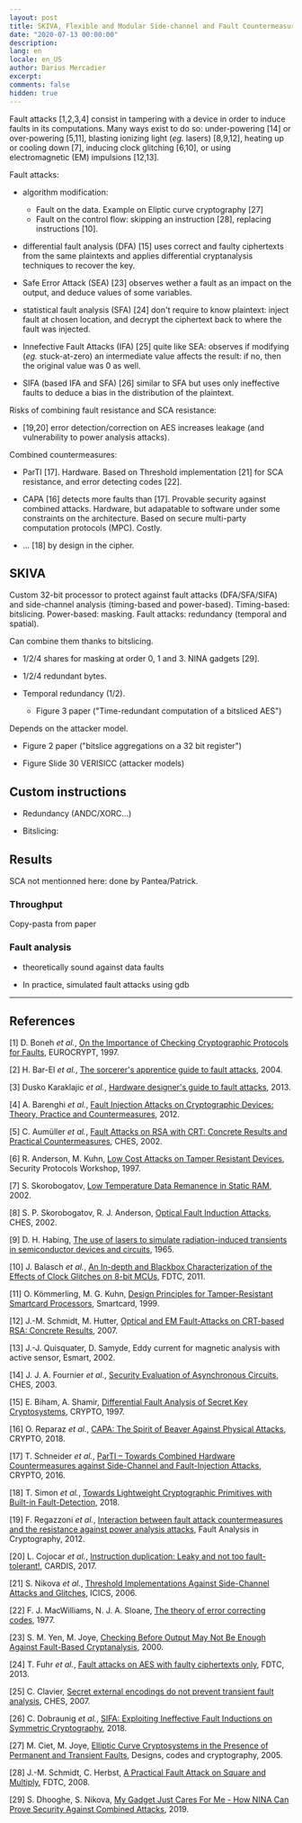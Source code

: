 ```yaml
---
layout: post
title: SKIVA, Flexible and Modular Side-channel and Fault Countermeasures
date: "2020-07-13 00:00:00"
description: 
lang: en
locale: en_US
author: Darius Mercadier
excerpt: 
comments: false
hidden: true
---
```


<!-- TODO: reformulate!! --> 

Fault attacks [1,2,3,4] consist in tampering with a device in order to
induce faults in its computations. Many ways exist to do so:
under-powering [14] or over-powering [5,11], blasting ionizing light
(_eg._ lasers) [8,9,12], heating up or cooling down [7], inducing
clock glitching [6,10], or using electromagnetic (EM) impulsions
[12,13].




Fault attacks:

 - algorithm modification: 
   + Fault on the data. Example on Eliptic curve cryptography [27]
   + Fault on the control flow: skipping an instruction [28], replacing instructions [10].
 
 - differential fault analysis (DFA) [15] uses correct and faulty
   ciphertexts from the same plaintexts and applies differential
   cryptanalysis techniques to recover the key.
 
 - Safe Error Attack (SEA) [23] observes wether a fault as an impact
   on the output, and deduce values of some variables.
 
 - statistical fault analysis (SFA) [24] don't require to know
   plaintext: inject fault at chosen location, and decrypt the
   ciphertext back to where the fault was injected.

 - Innefective Fault Attacks (IFA) [25] quite like SEA: observes if
   modifying (_eg._ stuck-at-zero) an intermediate value affects the
   result: if no, then the original value was 0 as well.
 
 - SIFA (based IFA and SFA) [26] similar to SFA but uses only
   ineffective faults to deduce a bias in the distribution of the
   plaintext.
 
 
Risks of combining fault resistance and SCA resistance:

 - [19,20] error detection/correction on AES increases leakage (and
   vulnerability to power analysis attacks).
   
Combined countermeasures:

 - ParTI [17]. Hardware. Based on Threshold implementation [21] for
   SCA resistance, and error detecting codes [22].

 - CAPA [16] detects more faults than [17]. Provable security against
   combined attacks. Hardware, but adapatable to software under some
   constraints on the architecture. Based on secure multi-party
   computation protocols (MPC). Costly.

 - ... [18] by design in the cipher.


## SKIVA

Custom 32-bit processor to protect against fault attacks
(DFA/SFA/SIFA) and side-channel analysis (timing-based and
power-based). Timing-based: bitslicing. Power-based: masking. Fault
attacks: redundancy (temporal and spatial).

Can combine them thanks to bitslicing. 

- 1/2/4 shares for masking at order 0, 1 and 3. NINA gadgets [29]. 

- 1/2/4 redundant bytes. 

- Temporal redundancy (1/2). 
  + Figure 3 paper ("Time-redundant computation of a bitsliced AES")

Depends on the attacker model.

+ Figure 2 paper ("bitslice aggregations on a 32 bit register")

+ Figure Slide 30 VERISICC (attacker models)


## Custom instructions

- Redundancy (ANDC/XORC...)

- Bitslicing: 


## Results

SCA not mentionned here: done by Pantea/Patrick.


### Throughput

Copy-pasta from paper


### Fault analysis

- theoretically sound against data faults

- In practice, simulated fault attacks using gdb




---
## References

[1] D. Boneh _et al._, [On the Importance of Checking Cryptographic Protocols for Faults](https://link.springer.com/content/pdf/10.1007/3-540-69053-0_4.pdf), EUROCRYPT, 1997.

[2] H. Bar-El _et al._, [The sorcerer's apprentice guide to fault attacks](https://www.hbarel.com/media/blogs/hagai-on-security/Sorcerers_Apprentice_Guide.pdf), 2004.

[3] Dusko Karaklajic _et al._, [Hardware designer's guide to fault attacks](https://lirias.kuleuven.be/retrieve/334153), 2013.

[4] A. Barenghi _et al._, [Fault Injection Attacks on Cryptographic Devices: Theory, Practice and Countermeasures](https://core.ac.uk/reader/207745588), 2012.

[5] C. Aumüller _et al._, [Fault Attacks on RSA with CRT: Concrete Results and Practical Countermeasures](https://link.springer.com/content/pdf/10.1007/3-540-36400-5_20.pdf), CHES, 2002.

[6] R. Anderson, M. Kuhn, [Low Cost Attacks on Tamper Resistant Devices](https://www.cl.cam.ac.uk/~rja14/Papers/tamper2.pdf), Security Protocols Workshop, 1997.

[7] S. Skorobogatov, [Low Temperature Data Remanence in Static RAM](https://www.cl.cam.ac.uk/techreports/UCAM-CL-TR-536.pdf), 2002.

[8] S. P. Skorobogatov, R. J. Anderson, [Optical Fault Induction Attacks](https://link.springer.com/content/pdf/10.1007/3-540-36400-5_2.pdf), CHES, 2002.

[9] D. H. Habing, [The use of lasers to simulate radiation-induced transients in semiconductor devices and circuits](https://www.osti.gov/servlets/purl/4609524), 1965.

[10] J. Balasch _et al._, [An In-depth and Blackbox Characterization of the Effects of Clock Glitches on 8-bit MCUs](https://www.esat.kuleuven.be/cosic/publications/article-2059.pdf), FDTC, 2011.

[11] O. Kömmerling, M. G. Kuhn, [Design Principles for Tamper-Resistant Smartcard Processors](https://static.usenix.org/events/smartcard99/full_papers/kommerling/kommerling.pdf), Smartcard, 1999.

[12] J.-M. Schmidt, M. Hutter, [Optical and EM Fault-Attacks on CRT-based RSA: Concrete Results](http://mhutter.org/papers/Schmidt2007OpticalandEM.pdf), 2007.

[13] J.-J. Quisquater, D. Samyde, Eddy current for magnetic analysis with active sensor, Esmart, 2002.

[14] J. J. A. Fournier _et al._, [Security Evaluation of Asynchronous Circuits](https://link.springer.com/content/pdf/10.1007/978-3-540-45238-6_12.pdf), CHES, 2003.

[15] E. Biham, A. Shamir, [Differential Fault Analysis of Secret Key Cryptosystems](https://link.springer.com/content/pdf/10.1007/BFb0052259.pdf), CRYPTO, 1997.

[16] O. Reparaz _et al._, [CAPA: The Spirit of Beaver Against Physical Attacks](https://lirias.kuleuven.be/retrieve/513735), CRYPTO, 2018.

[17] T. Schneider _et al._, [ParTI – Towards Combined Hardware Countermeasures against Side-Channel and Fault-Injection Attacks](https://eprint.iacr.org/2016/648.pdf), CRYPTO, 2016.

[18] T. Simon _et al._, [Towards Lightweight Cryptographic Primitives with Built-in Fault-Detection](http://kpcrypto.net/drupal41k/sites/default/files/papers/frit.pdf), 2018.

[19] F. Regazzoni _et al._, [Interaction between fault attack countermeasures and the resistance against power analysis attacks](http://citeseerx.ist.psu.edu/viewdoc/download?doi=10.1.1.352.5743&rep=rep1&type=pdf), Fault Analysis in Cryptography, 2012.

[20] L. Cojocar _et al._, [Instruction duplication: Leaky and not too fault-tolerant!](https://eprint.iacr.org/2017/1082.pdf), CARDIS, 2017.

[21] S. Nikova _et al._, [Threshold Implementations Against Side-Channel Attacks and Glitches](https://link.springer.com/content/pdf/10.1007/11935308_38.pdf), ICICS, 2006.

[22] F. J. MacWilliams, N. J. A. Sloane, [The theory of error correcting codes](https://d1wqtxts1xzle7.cloudfront.net/43668701/linear_codes.pdf?1457829042=&response-content-disposition=inline%3B+filename%3DNorth-Holland_Mathematical_Library.pdf&Expires=1595332479&Signature=YQzw3AL~n07TETzZTBUXzMtAcEPvpbdBL6JcGSpC9ZnKOtKlssYILgjoHQPlNVHYJmLIjJb2GtVny~UGK7XEdwqN4gm-L3FQf0x-HxTH2yJKlGRX4e7Yu8xTl0QqysWBOoFM~Oe7xFGKnDrpCqItYxfKsRS7ozmvJ6mSQYHiRdwW12RI742WJNLwYfV-21dt8SaTxuqtF9t3w~9SDA9X6om0ShcMT3nDr3m6vahlrA9TmjDoEIET7il1K1pht2unwPJ~92iK2a4JpZ52hr4MlyvKLeNVONkerX01l8hEPTMGWAbf1qZzP-RrGz0jG9ij6ZztcVE-jcTSALC5STINIA__&Key-Pair-Id=APKAJLOHF5GGSLRBV4ZA), 1977.

[23] S. M. Yen, M. Joye, [Checking Before Output May Not Be Enough Against Fault-Based Cryptanalysis](https://pdfs.semanticscholar.org/a610/48f7b67b4f8db7e944d438add57a9a62ac08.pdf), 2000.

[24] T. Fuhr _et al._, [Fault attacks on AES with faulty ciphertexts only](https://www.ssi.gouv.fr/uploads/IMG/pdf/Fault_Attacks_on_AES_with_Faulty_Ciphertexts_Only.pdf), FDTC, 2013.

[25] C. Clavier, [Secret external encodings do not prevent transient fault analysis](https://link.springer.com/content/pdf/10.1007/978-3-540-74735-2_13.pdf), CHES, 2007.

[26] C. Dobraunig _et al._, [SIFA: Exploiting Ineffective Fault Inductions on Symmetric Cryptography](https://eprint.iacr.org/2018/071.pdf), 2018.

[27] M. Ciet, M. Joye, [Elliptic Curve Cryptosystems in the Presence of Permanent and Transient Faults](https://link.springer.com/content/pdf/10.1007/s10623-003-1160-8.pdf), Designs, codes and cryptography, 2005.

[28] J.-M. Schmidt, C. Herbst, [A Practical Fault Attack on Square and Multiply](https://ieeexplore.ieee.org/document/4599557), FDTC, 2008.

[29] S. Dhooghe, S. Nikova, [My Gadget Just Cares For Me - How NINA Can Prove Security Against Combined Attacks](https://eprint.iacr.org/2019/615.pdf), 2019.
